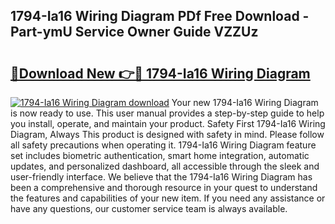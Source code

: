 ## 1794-Ia16 Wiring Diagram PDf Free Download - Part-ymU Service Owner Guide VZZUz

# <h2><a href="http://dfls57.blite.top/?on=1794-Ia16+Wiring+Diagram">🔗Download New 👉🔴 1794-Ia16 Wiring Diagram</a></h2>

[![1794-Ia16 Wiring Diagram download](https://i.imgur.com/lujVjoI.png)](http://dfls57.blite.top/?on=1794-Ia16+Wiring+Diagram)
Your new 1794-Ia16 Wiring Diagram is now ready to use. This user manual provides a step-by-step guide to help you install, operate, and maintain your product. Safety First 1794-Ia16 Wiring Diagram, Always This product is designed with safety in mind. Please follow all safety precautions when operating it. 1794-Ia16 Wiring Diagram feature set includes biometric authentication, smart home integration, automatic updates, and personalized dashboard, all accessible through the sleek and user-friendly interface. We believe that the 1794-Ia16 Wiring Diagram has been a comprehensive and thorough resource in your quest to understand the features and capabilities of your new item. If you need any assistance or have any questions, our customer service team is always available.
